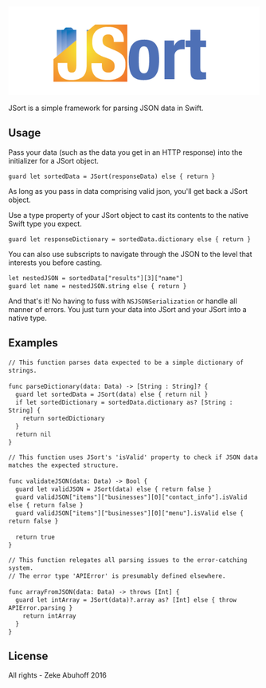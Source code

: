 ![Logo](JSortLogo-01.png)

JSort is a simple framework for parsing JSON data in Swift.

## Usage
Pass your data (such as the data you get in an HTTP response) into the initializer for a JSort object.
```
guard let sortedData = JSort(responseData) else { return }
```
As long as you pass in data comprising valid json, you'll get back a JSort object.

Use a type property of your JSort object to cast its contents to the native Swift type you expect.
```
guard let responseDictionary = sortedData.dictionary else { return }
```
You can also use subscripts to navigate through the JSON to the level that interests you before casting.
```
let nestedJSON = sortedData["results"][3]["name"]
guard let name = nestedJSON.string else { return }
```
And that's it! No having to fuss with `NSJSONSerialization` or handle all manner of errors. You just turn your data into JSort and your JSort into a native type.

## Examples
```
// This function parses data expected to be a simple dictionary of strings.

func parseDictionary(data: Data) -> [String : String]? {
  guard let sortedData = JSort(data) else { return nil }
  if let sortedDictionary = sortedData.dictionary as? [String : String] {
    return sortedDictionary
  }
  return nil
}
```
```
// This function uses JSort's 'isValid' property to check if JSON data matches the expected structure.

func validateJSON(data: Data) -> Bool {
  guard let validJSON = JSort(data) else { return false }
  guard validJSON["items"]["businesses"][0]["contact_info"].isValid else { return false }
  guard validJSON["items"]["businesses"][0]["menu"].isValid else { return false }

  return true
}
```
```
// This function relegates all parsing issues to the error-catching system.
// The error type 'APIError' is presumably defined elsewhere.

func arrayFromJSON(data: Data) -> throws [Int] {
  guard let intArray = JSort(data)?.array as? [Int] else { throw APIError.parsing }
    return intArray
  }
}
```

## License
All rights - Zeke Abuhoff 2016
